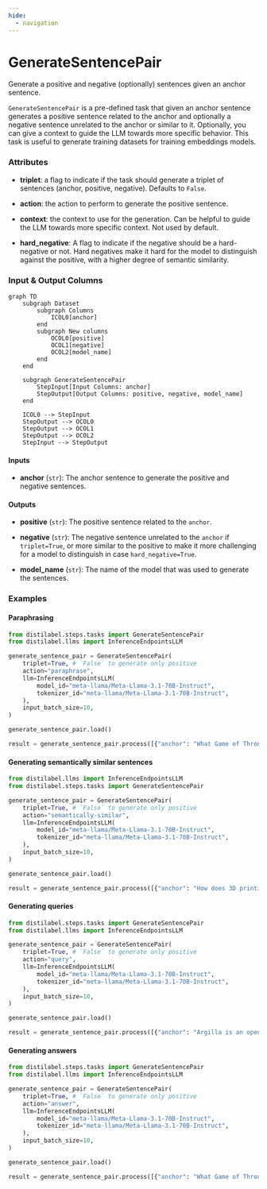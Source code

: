 ```yaml
---
hide:
  - navigation
---
```

# GenerateSentencePair

Generate a positive and negative (optionally) sentences given an anchor sentence.



`GenerateSentencePair` is a pre-defined task that given an anchor sentence generates
    a positive sentence related to the anchor and optionally a negative sentence unrelated
    to the anchor or similar to it. Optionally, you can give a context to guide the LLM
    towards more specific behavior. This task is useful to generate training datasets for
    training embeddings models.





### Attributes

- **triplet**: a flag to indicate if the task should generate a triplet of sentences  (anchor, positive, negative). Defaults to `False`.

- **action**: the action to perform to generate the positive sentence.

- **context**: the context to use for the generation. Can be helpful to guide the LLM  towards more specific context. Not used by default.

- **hard_negative**: A flag to indicate if the negative should be a hard-negative or not.  Hard negatives make it hard for the model to distinguish against the positive,  with a higher degree of semantic similarity.





### Input & Output Columns

``` mermaid
graph TD
	subgraph Dataset
		subgraph Columns
			ICOL0[anchor]
		end
		subgraph New columns
			OCOL0[positive]
			OCOL1[negative]
			OCOL2[model_name]
		end
	end

	subgraph GenerateSentencePair
		StepInput[Input Columns: anchor]
		StepOutput[Output Columns: positive, negative, model_name]
	end

	ICOL0 --> StepInput
	StepOutput --> OCOL0
	StepOutput --> OCOL1
	StepOutput --> OCOL2
	StepInput --> StepOutput

```


#### Inputs


- **anchor** (`str`): The anchor sentence to generate the positive and negative sentences.




#### Outputs


- **positive** (`str`): The positive sentence related to the `anchor`.

- **negative** (`str`): The negative sentence unrelated to the `anchor` if `triplet=True`,  or more similar to the positive to make it more challenging for a model to distinguish  in case `hard_negative=True`.

- **model_name** (`str`): The name of the model that was used to generate the sentences.





### Examples


#### Paraphrasing
```python
from distilabel.steps.tasks import GenerateSentencePair
from distilabel.llms import InferenceEndpointsLLM

generate_sentence_pair = GenerateSentencePair(
    triplet=True, # `False` to generate only positive
    action="paraphrase",
    llm=InferenceEndpointsLLM(
        model_id="meta-llama/Meta-Llama-3.1-70B-Instruct",
        tokenizer_id="meta-llama/Meta-Llama-3.1-70B-Instruct",
    ),
    input_batch_size=10,
)

generate_sentence_pair.load()

result = generate_sentence_pair.process([{"anchor": "What Game of Thrones villain would be the most likely to give you mercy?"}])
```

#### Generating semantically similar sentences
```python
from distilabel.llms import InferenceEndpointsLLM
from distilabel.steps.tasks import GenerateSentencePair

generate_sentence_pair = GenerateSentencePair(
    triplet=True, # `False` to generate only positive
    action="semantically-similar",
    llm=InferenceEndpointsLLM(
        model_id="meta-llama/Meta-Llama-3.1-70B-Instruct",
        tokenizer_id="meta-llama/Meta-Llama-3.1-70B-Instruct",
    ),
    input_batch_size=10,
)

generate_sentence_pair.load()

result = generate_sentence_pair.process([{"anchor": "How does 3D printing work?"}])
```

#### Generating queries
```python
from distilabel.steps.tasks import GenerateSentencePair
from distilabel.llms import InferenceEndpointsLLM

generate_sentence_pair = GenerateSentencePair(
    triplet=True, # `False` to generate only positive
    action="query",
    llm=InferenceEndpointsLLM(
        model_id="meta-llama/Meta-Llama-3.1-70B-Instruct",
        tokenizer_id="meta-llama/Meta-Llama-3.1-70B-Instruct",
    ),
    input_batch_size=10,
)

generate_sentence_pair.load()

result = generate_sentence_pair.process([{"anchor": "Argilla is an open-source data curation platform for LLMs. Using Argilla, ..."}])
```

#### Generating answers
```python
from distilabel.steps.tasks import GenerateSentencePair
from distilabel.llms import InferenceEndpointsLLM

generate_sentence_pair = GenerateSentencePair(
    triplet=True, # `False` to generate only positive
    action="answer",
    llm=InferenceEndpointsLLM(
        model_id="meta-llama/Meta-Llama-3.1-70B-Instruct",
        tokenizer_id="meta-llama/Meta-Llama-3.1-70B-Instruct",
    ),
    input_batch_size=10,
)

generate_sentence_pair.load()

result = generate_sentence_pair.process([{"anchor": "What Game of Thrones villain would be the most likely to give you mercy?"}])
```




